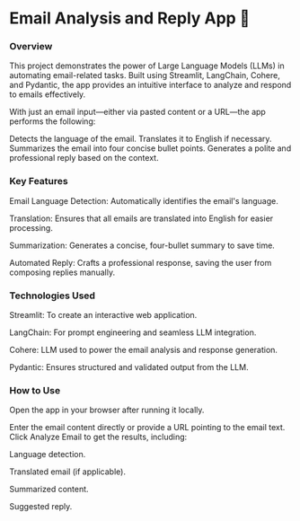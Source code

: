# Email Analysis and Reply App 🚀

### Overview

This project demonstrates the power of Large Language Models (LLMs) in automating email-related tasks. Built using Streamlit, LangChain, Cohere, and Pydantic, the app provides an intuitive interface to analyze and respond to emails effectively.

With just an email input—either via pasted content or a URL—the app performs the following:

Detects the language of the email.
Translates it to English if necessary.
Summarizes the email into four concise bullet points.
Generates a polite and professional reply based on the context.

### Key Features

Email Language Detection: Automatically identifies the email's language.

Translation: Ensures that all emails are translated into English for easier processing.

Summarization: Generates a concise, four-bullet summary to save time.

Automated Reply: Crafts a professional response, saving the user from composing replies manually.

### Technologies Used

Streamlit: To create an interactive web application.

LangChain: For prompt engineering and seamless LLM integration.

Cohere: LLM used to power the email analysis and response generation.

Pydantic: Ensures structured and validated output from the LLM.

### How to Use

Open the app in your browser after running it locally.

Enter the email content directly or provide a URL pointing to the email text.
Click Analyze Email to get the results, including:

Language detection.

Translated email (if applicable).

Summarized content.

Suggested reply.


